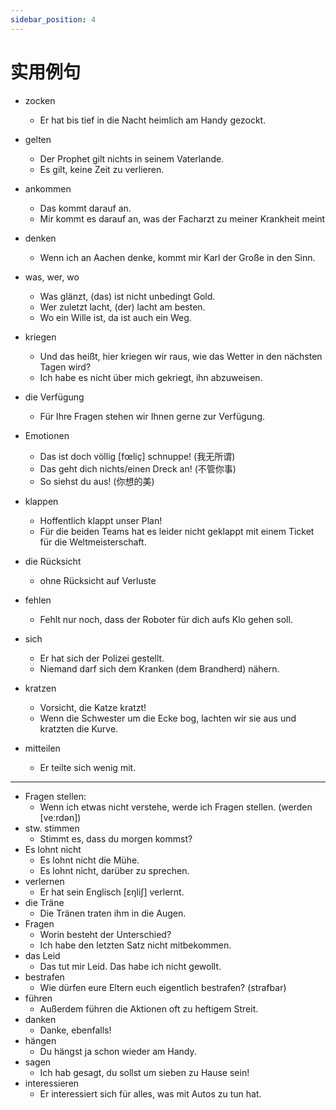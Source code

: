 ```yaml
---
sidebar_position: 4
---
```


# 实用例句

* zocken
  * Er hat bis tief in die Nacht heimlich am Handy gezockt.
* gelten
  * Der Prophet gilt nichts in seinem Vaterlande.
  * Es gilt, keine Zeit zu verlieren.
* ankommen
  * Das kommt darauf an.
  * Mir kommt es darauf an,  was der Facharzt zu meiner Krankheit meint
* denken
  * Wenn ich an Aachen denke, kommt mir Karl der Große in den Sinn.
* was, wer, wo
  * Was glänzt, (das) ist nicht unbedingt Gold.
  * Wer zuletzt lacht, (der) lacht am besten.
  * Wo ein Wille ist, da ist auch ein Weg.
* kriegen
  * Und das heißt, hier kriegen wir raus, wie das Wetter in den nächsten Tagen wird?
  * Ich habe es nicht über mich gekriegt, ihn abzuweisen.
* die Verfügung
  * Für Ihre Fragen stehen wir Ihnen gerne zur Verfügung.
* Emotionen
  * Das ist doch völlig [fœliç] schnuppe! (我无所谓)
  * Das geht dich nichts/einen Dreck an! (不管你事)
  * So siehst du aus! (你想的美)
* klappen
  * Hoffentlich klappt unser Plan!
  * Für die beiden Teams hat es leider nicht geklappt mit einem Ticket für die Weltmeisterschaft.
* die Rücksicht
  * ohne Rücksicht auf Verluste
* fehlen
  * Fehlt nur noch, dass der Roboter für dich aufs Klo gehen soll.
* sich
  * Er hat sich der Polizei gestellt.
  * Niemand darf sich dem Kranken (dem Brandherd) nähern.

* kratzen
  * Vorsicht, die Katze kratzt!
  * Wenn die Schwester um die Ecke bog, lachten wir sie aus und kratzten die Kurve.
* mitteilen
  * Er teilte sich wenig mit.

---

* Fragen stellen:
  * Wenn ich etwas nicht verstehe, werde ich Fragen stellen. (werden [veːrdən])
* stw. stimmen
  * Stimmt es, dass du morgen kommst?
* Es lohnt nicht
  * Es lohnt nicht die Mühe.
  * Es lohnt nicht, darüber zu sprechen.
* verlernen
  * Er hat sein Englisch [ɛŋliʃ] verlernt.
* die Träne
  * Die Tränen traten ihm in die Augen.
* Fragen
  * Worin besteht der Unterschied?
  * Ich habe den letzten Satz nicht mitbekommen.
* das Leid
  * Das tut mir Leid. Das habe ich nicht gewollt.
* bestrafen
  * Wie dürfen eure Eltern euch eigentlich bestrafen? (strafbar)
* führen
  * Außerdem führen die Aktionen oft zu heftigem Streit.
* danken
  * Danke, ebenfalls!
* hängen
  * Du hängst ja schon wieder am Handy.
* sagen
  * Ich hab gesagt, du sollst um sieben zu Hause sein!
* interessieren
  * Er interessiert sich für alles, was mit Autos zu tun hat.

